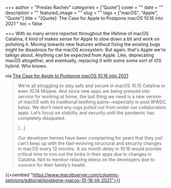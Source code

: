 +++
author = "Preslav Rachev"
categories = ["Quote"]
cover = ""
date = ""
description = ""
featured_image = ""
slug = ""
tags = ["macOS", "Apple", "Quote"]
title = "[Quote]: The Case for Apple to Postpone macOS 10.16 into 2021 "
toc = false

+++
With so many errors reported throughout the lifetime of macOS Catalina, it kind of makes sense for Apple to slow down a bit and work on polishing it. Moving towards new features without fixing the existing bugs might be disastrous for the macOS ecosystem. But again, that's Apple we're talkign about. Anything can be expected from Apple. Like, deprecating macOS altogether, and eventually, replacing it with some some sort of iOS hybrid. Who knows.

via [The Case for Apple to Postpone macOS 10.16 into 2021](https://www.macobserver.com/columns-opinions/editorial/postpone-macos-10-16-till-2021/)

> We’re all struggling to stay safe and secure in macOS 10.15 Catalina or even 10.14 Mojave. And since new apps are being pressed into service for working at home, the last thing we need is a new version of macOS with its traditional teething pains—especially in post WWDC betas. We don’t need any rugs pulled out from under our collaboration apps. Let’s focus on stability and security until the pandemic has completely dissipated.
>
> \[…\]
>
> Our developer heroes have been complaining for years that they just can’t keep up with the fast-evolving structural and security changes in macOS every 12 months. A six month delay in 10.16 would provide critical time to iron out the kinks in their apps due to changes in Catalina. Not to mention relaxing stress on the developers due to concern for their family’s health.

{{<oembed "https://www.macobserver.com/columns-opinions/editorial/postpone-macos-10-16-till-2021">}}